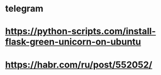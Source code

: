 # telegram

# https://python-scripts.com/install-flask-green-unicorn-on-ubuntu
# https://habr.com/ru/post/552052/
